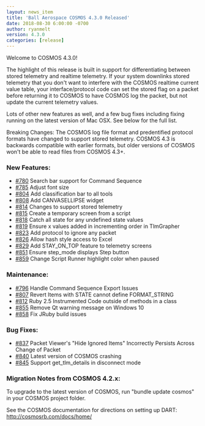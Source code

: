 ```yaml
---
layout: news_item
title: 'Ball Aerospace COSMOS 4.3.0 Released'
date: 2018-08-30 6:00:00 -0700
author: ryanmelt
version: 4.3.0
categories: [release]
---
```


Welcome to COSMOS 4.3.0!   

The highlight of this release is built in support for differentiating between stored telemetry and realtime telemetry.  If your system downlinks stored telemetry that you don't want to interfere with the COSMOS realtime current value table, your interface/protocol code can set the stored flag on a packet before returning it to COSMOS to have COSMOS log the packet, but not update the current telemetry values.     

Lots of other new features as well, and a few bug fixes including fixing running on the latest version of Mac OSX.  See below for the full list.

Breaking Changes:
The COSMOS log file format and predentified protocol formats have changed to support stored telemetry.   COSMOS 4.3 is backwards compatible with earlier formats, but older versions of COSMOS won't be able to read files from COSMOS 4.3+.

### New Features:

* [#780](https://github.com/BallAerospace/COSMOS/issues/780) Search bar support for Command Sequence
* [#785](https://github.com/BallAerospace/COSMOS/issues/785) Adjust font size
* [#804](https://github.com/BallAerospace/COSMOS/issues/804) Add classification bar to all tools
* [#808](https://github.com/BallAerospace/COSMOS/issues/808) Add CANVASELLIPSE widget
* [#814](https://github.com/BallAerospace/COSMOS/issues/814) Changes to support stored telemetry
* [#815](https://github.com/BallAerospace/COSMOS/issues/815) Create a temporary screen from a script
* [#818](https://github.com/BallAerospace/COSMOS/issues/818) Catch all state for any undefined state values
* [#819](https://github.com/BallAerospace/COSMOS/issues/819) Ensure x values added in incrementing order in TlmGrapher
* [#823](https://github.com/BallAerospace/COSMOS/issues/823) Add protocol to ignore any packet
* [#826](https://github.com/BallAerospace/COSMOS/issues/826) Allow hash style access to Excel
* [#829](https://github.com/BallAerospace/COSMOS/issues/829) Add STAY_ON_TOP feature to telemetry screens
* [#851](https://github.com/BallAerospace/COSMOS/issues/851) Ensure step_mode displays Step button
* [#859](https://github.com/BallAerospace/COSMOS/issues/859) Change Script Runner highlight color when paused

### Maintenance:

* [#796](https://github.com/BallAerospace/COSMOS/issues/796) Handle Command Sequence Export Issues
* [#807](https://github.com/BallAerospace/COSMOS/issues/807) Revert Items with STATE cannot define FORMAT_STRING
* [#812](https://github.com/BallAerospace/COSMOS/issues/812) Ruby 2.5 Instrumented Code outside of methods in a class
* [#855](https://github.com/BallAerospace/COSMOS/issues/855) Remove Qt warning message on Windows 10
* [#858](https://github.com/BallAerospace/COSMOS/issues/858) Fix JRuby build issues

### Bug Fixes:

* [#837](https://github.com/BallAerospace/COSMOS/issues/837) Packet Viewer's "Hide Ignored Items" Incorrectly Persists Across Change of Packet
* [#840](https://github.com/BallAerospace/COSMOS/issues/840) Latest version of COSMOS crashing
* [#845](https://github.com/BallAerospace/COSMOS/issues/845) Support get_tlm_details in disconnect mode

### Migration Notes from COSMOS 4.2.x:
To upgrade to the latest version of COSMOS, run "bundle update cosmos" in your COSMOS project folder.

See the COSMOS documentation for directions on setting up DART: http://cosmosrb.com/docs/home/